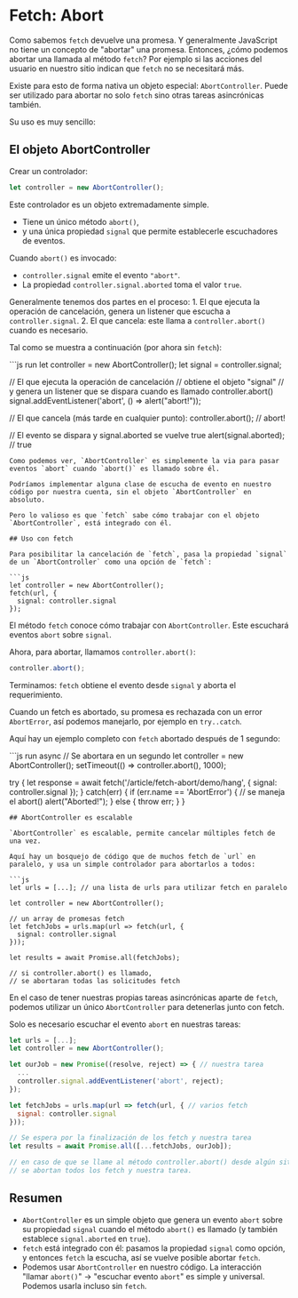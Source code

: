 # Fetch: Abort

Como sabemos `fetch` devuelve una promesa. Y generalmente JavaScript no tiene un concepto de "abortar" una promesa. Entonces, ¿cómo podemos abortar una llamada al método `fetch`? Por ejemplo si las acciones del usuario en nuestro sitio indican que `fetch` no se necesitará más.

Existe para esto de forma nativa un objeto especial: `AbortController`. Puede ser utilizado para abortar no solo `fetch` sino otras tareas asincrónicas también.

Su uso es muy sencillo:

## El objeto AbortController

Crear un controlador:

```javascript
let controller = new AbortController();
```

Este controlador es un objeto extremadamente simple.

* Tiene un único método `abort()`,
* y una única propiedad `signal` que permite establecerle escuchadores de eventos.

Cuando `abort()` es invocado:

* `controller.signal` emite el evento `"abort"`.
* La propiedad `controller.signal.aborted` toma el valor `true`.

Generalmente tenemos dos partes en el proceso: 1. El que ejecuta la operación de cancelación, genera un listener que escucha a `controller.signal`. 2. El que cancela: este llama a `controller.abort()` cuando es necesario.

Tal como se muestra a continuación \(por ahora sin `fetch`\):

\`\`\`js run let controller = new AbortController\(\); let signal = controller.signal;

// El que ejecuta la operación de cancelación // obtiene el objeto "signal" // y genera un listener que se dispara cuando es llamado controller.abort\(\) signal.addEventListener\('abort', \(\) =&gt; alert\("abort!"\)\);

// El que cancela \(más tarde en cualquier punto\): controller.abort\(\); // abort!

// El evento se dispara y signal.aborted se vuelve true alert\(signal.aborted\); // true

```text
Como podemos ver, `AbortController` es simplemente la via para pasar eventos `abort` cuando `abort()` es llamado sobre él.

Podríamos implementar alguna clase de escucha de evento en nuestro código por nuestra cuenta, sin el objeto `AbortController` en absoluto.

Pero lo valioso es que `fetch` sabe cómo trabajar con el objeto `AbortController`, está integrado con él. 

## Uso con fetch

Para posibilitar la cancelación de `fetch`, pasa la propiedad `signal` de un `AbortController` como una opción de `fetch`:

```js
let controller = new AbortController();
fetch(url, {
  signal: controller.signal
});
```

El método `fetch` conoce cómo trabajar con `AbortController`. Este escuchará eventos `abort` sobre `signal`.

Ahora, para abortar, llamamos `controller.abort()`:

```javascript
controller.abort();
```

Terminamos: `fetch` obtiene el evento desde `signal` y aborta el requerimiento.

Cuando un fetch es abortado, su promesa es rechazada con un error `AbortError`, así podemos manejarlo, por ejemplo en `try..catch`.

Aquí hay un ejemplo completo con `fetch` abortado después de 1 segundo:

\`\`\`js run async // Se abortara en un segundo let controller = new AbortController\(\); setTimeout\(\(\) =&gt; controller.abort\(\), 1000\);

try { let response = await fetch\('/article/fetch-abort/demo/hang', { signal: controller.signal }\); } catch\(err\) { if \(err.name == 'AbortError'\) { // se maneja el abort\(\) alert\("Aborted!"\); } else { throw err; } }

```text
## AbortController es escalable

`AbortController` es escalable, permite cancelar múltiples fetch de una vez.

Aquí hay un bosquejo de código que de muchos fetch de `url` en paralelo, y usa un simple controlador para abortarlos a todos:

```js
let urls = [...]; // una lista de urls para utilizar fetch en paralelo

let controller = new AbortController();

// un array de promesas fetch
let fetchJobs = urls.map(url => fetch(url, {
  signal: controller.signal
}));

let results = await Promise.all(fetchJobs);

// si controller.abort() es llamado,
// se abortaran todas las solicitudes fetch
```

En el caso de tener nuestras propias tareas asincrónicas aparte de `fetch`, podemos utilizar un único `AbortController` para detenerlas junto con fetch.

Solo es necesario escuchar el evento `abort` en nuestras tareas:

```javascript
let urls = [...];
let controller = new AbortController();

let ourJob = new Promise((resolve, reject) => { // nuestra tarea
  ...
  controller.signal.addEventListener('abort', reject);
});

let fetchJobs = urls.map(url => fetch(url, { // varios fetch
  signal: controller.signal
}));

// Se espera por la finalización de los fetch y nuestra tarea
let results = await Promise.all([...fetchJobs, ourJob]);

// en caso de que se llame al método controller.abort() desde algún sitio,
// se abortan todos los fetch y nuestra tarea.
```

## Resumen

* `AbortController` es un simple objeto que genera un evento `abort` sobre su propiedad `signal` cuando el método `abort()` es llamado \(y también establece `signal.aborted` en `true`\).
* `fetch` está integrado con él: pasamos la propiedad `signal` como opción, y entonces `fetch` la escucha, así se vuelve posible abortar `fetch`.
* Podemos usar `AbortController` en nuestro código. La interacción "llamar `abort()`" -&gt; "escuchar evento `abort`" es simple y universal. Podemos usarla incluso sin `fetch`.

